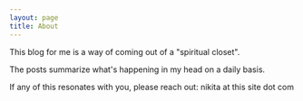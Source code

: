 ```yaml
---
layout: page
title: About
---
```


This blog for me is a way of coming out of a "spiritual closet".

The posts summarize what's happening in my head on a daily basis.

If any of this resonates with you, please reach out: nikita at this site dot com